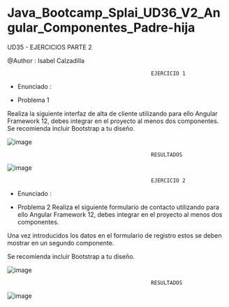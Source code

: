# Java_Bootcamp_Splai_UD36_V2_Angular_Componentes_Padre-hija


UD35 - EJERCICIOS PARTE 2

@Author : Isabel Calzadilla




                                                  EJERCICIO 1 
                                                  
                                                  
 - Enunciado : 
 
 
- Problema 1

Realiza la siguiente interfaz de alta de cliente utilizando para ello Angular Framework 12, debes integrar en el proyecto al menos dos componentes. Se recomienda incluir Bootstrap a tu diseño.


![image](https://user-images.githubusercontent.com/36207623/159122464-6a7ae723-ae2e-4150-b054-54e5cf50e26a.png)


                                                  RESULTADOS
                                                  
                                                  
 ![image](https://user-images.githubusercontent.com/36207623/159122562-e07d5eb1-794d-4613-8df6-cbe4709ba3b8.png)


                                                  EJERCICIO 2 
                                                  
                                                  
 - Enunciado : 
 
 
- Problema 2
Realiza el siguiente formulario de contacto utilizando para ello Angular Framework 12, debes integrar en el proyecto al menos dos componentes.

Una vez introducidos los datos en el formulario de registro estos se deben mostrar en un segundo componente.

Se recomienda incluir Bootstrap a tu diseño.


![image](https://user-images.githubusercontent.com/36207623/159122591-fbdcd843-1eb0-441b-879c-f403819b60ea.png)


                                                  RESULTADOS
                                                  
                                                  
![image](https://user-images.githubusercontent.com/36207623/159122686-211212b6-63af-4fb4-bb14-1da4aec047c6.png)
